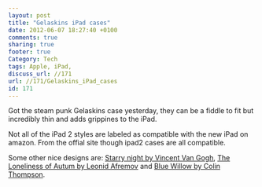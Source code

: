 ```yaml
---
layout: post
title: "Gelaskins iPad cases"
date: 2012-06-07 18:27:40 +0100 
comments: true
sharing: true
footer: true
Category: Tech
tags: Apple, iPad,
discuss_url: //171
url: //171/Gelaskins_iPad_cases
id: 171
---
```

Got the steam punk Gelaskins case yesterday, they can be a fiddle to fit but incredibly thin and adds grippines to the iPad.

Not all of the iPad 2 styles are labeled as compatible with the new iPad on amazon. From the offial site though ipad2 cases are all compatible. 

Some other nice designs are: [Starry night by Vincent Van Gogh][Van], [The Loneliness of Autum by Leonid Afremov][Leonid] and [Blue Willow by Colin Thompson][Blue].


[Van]: http://www.gelaskins.com/store/tablets_and_ereaders/iPad_3rd_2nd_Gen/Starry_Night

[Leonid]: http://www.gelaskins.com/store/tablets_and_ereaders/iPad_3rd_2nd_Gen/The_Loneliness_Of_Autumn

[Blue]: http://www.gelaskins.com/store/tablets_and_ereaders/iPad_3rd_2nd_Gen/Blue_Willow
